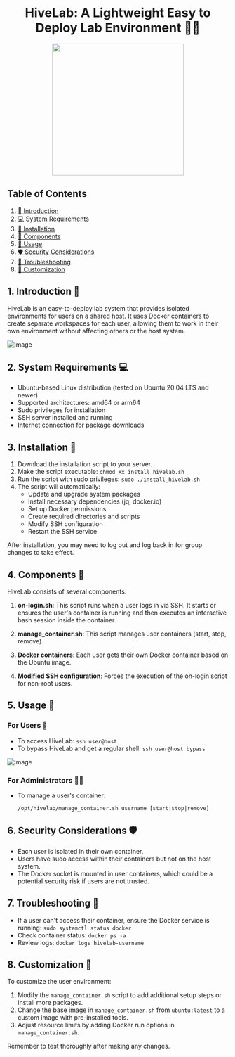 
<h1 align="center"> HiveLab: A Lightweight Easy to Deploy Lab Environment 🐝🔬</h1>
<p align="center">
<img width="300px" src="https://github.com/user-attachments/assets/3f34291b-dca5-401f-bec3-39ce55b458aa"></img>
</p>

## Table of Contents
1. [📘 Introduction](#1-introduction-)
2. [💻 System Requirements](#2-system-requirements-)
3. [🚀 Installation](#3-installation-)
4. [🧩 Components](#4-components-)
5. [🔧 Usage](#5-usage-)
6. [🛡️ Security Considerations](#6-security-considerations-%EF%B8%8F)
7. [🐞 Troubleshooting](#7-troubleshooting-)
8. [🎨 Customization](#8-customization-)

## 1. Introduction 📘

HiveLab is an easy-to-deploy lab system that provides isolated environments for users on a shared host. It uses Docker containers to create separate workspaces for each user, allowing them to work in their own environment without affecting others or the host system.

![image](https://github.com/user-attachments/assets/f121d68d-c7fd-4516-a93d-21880e50a930)

## 2. System Requirements 💻

- Ubuntu-based Linux distribution (tested on Ubuntu 20.04 LTS and newer)
- Supported architectures: amd64 or arm64
- Sudo privileges for installation
- SSH server installed and running
- Internet connection for package downloads

## 3. Installation 🚀

1. Download the installation script to your server.
2. Make the script executable: `chmod +x install_hivelab.sh`
3. Run the script with sudo privileges: `sudo ./install_hivelab.sh`
4. The script will automatically:
   - Update and upgrade system packages
   - Install necessary dependencies (jq, docker.io)
   - Set up Docker permissions
   - Create required directories and scripts
   - Modify SSH configuration
   - Restart the SSH service

After installation, you may need to log out and log back in for group changes to take effect.

## 4. Components 🧩

HiveLab consists of several components:

1. **on-login.sh**: This script runs when a user logs in via SSH. It starts or ensures the user's container is running and then executes an interactive bash session inside the container.

2. **manage_container.sh**: This script manages user containers (start, stop, remove).

3. **Docker containers**: Each user gets their own Docker container based on the Ubuntu image.

4. **Modified SSH configuration**: Forces the execution of the on-login script for non-root users.

## 5. Usage 🔧

### For Users 👤

- To access HiveLab: `ssh user@host`
- To bypass HiveLab and get a regular shell: `ssh user@host bypass`

![image](https://github.com/user-attachments/assets/efe583b1-1f1f-4576-a54a-7167cc7603be)

### For Administrators 👨‍💼

- To manage a user's container:
  ```
  /opt/hivelab/manage_container.sh username [start|stop|remove]
  ```

## 6. Security Considerations 🛡️

- Each user is isolated in their own container.
- Users have sudo access within their containers but not on the host system.
- The Docker socket is mounted in user containers, which could be a potential security risk if users are not trusted.

## 7. Troubleshooting 🐞

- If a user can't access their container, ensure the Docker service is running: `sudo systemctl status docker`
- Check container status: `docker ps -a`
- Review logs: `docker logs hivelab-username`

## 8. Customization 🎨

To customize the user environment:

1. Modify the `manage_container.sh` script to add additional setup steps or install more packages.
2. Change the base image in `manage_container.sh` from `ubuntu:latest` to a custom image with pre-installed tools.
3. Adjust resource limits by adding Docker run options in `manage_container.sh`.

Remember to test thoroughly after making any changes.

